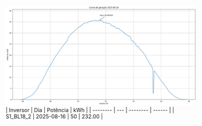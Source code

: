 ![My Image](16_08_2025-S1_BL18_2.png)
| Inversor | Dia | Potência | kWh    |
| -------- | --- | -------- | ------ |
| S1_BL18_2       | 2025-08-16  | 50       | 232.00 |